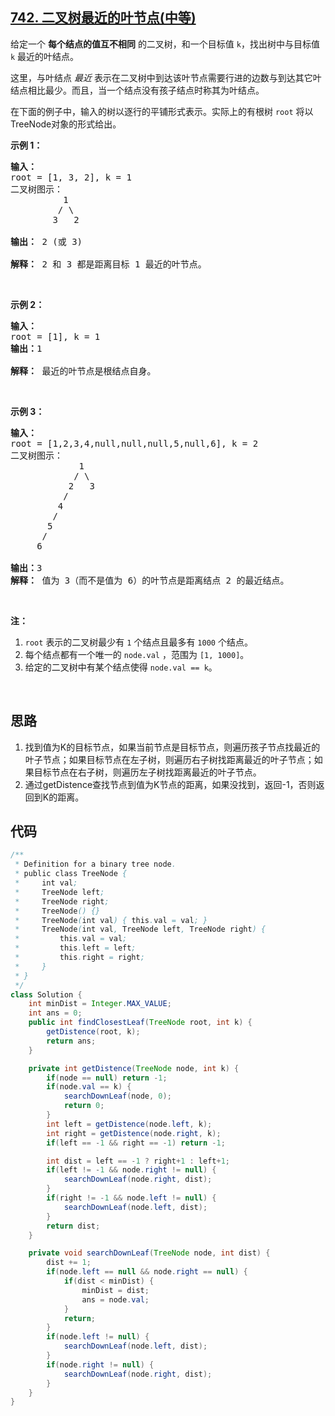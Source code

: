 ## [742. 二叉树最近的叶节点(中等)](https://leetcode-cn.com/problems/closest-leaf-in-a-binary-tree/)
<div class="notranslate"><p>给定一个 <strong>每个结点的值互不相同</strong>&nbsp;的二叉树，和一个目标值 <code>k</code>，找出树中与目标值 <code>k</code> 最近的叶结点。&nbsp;</p>

<p>这里，与叶结点 <em>最近 </em>表示在二叉树中到达该叶节点需要行进的边数与到达其它叶结点相比最少。而且，当一个结点没有孩子结点时称其为叶结点。</p>

<p>在下面的例子中，输入的树以逐行的平铺形式表示。实际上的有根树 <code>root</code> 将以TreeNode对象的形式给出。</p>

<p><strong>示例 1：</strong></p>

<pre><strong>输入：</strong>
root = [1, 3, 2], k = 1
二叉树图示：
          1
         / \
        3   2

<strong>输出：</strong> 2 (或 3)

<strong>解释：</strong> 2 和 3 都是距离目标 1 最近的叶节点。
</pre>

<p>&nbsp;</p>

<p><strong>示例 2：</strong></p>

<pre><strong>输入：</strong>
root = [1], k = 1
<strong>输出：</strong>1

<strong>解释：</strong> 最近的叶节点是根结点自身。
</pre>

<p>&nbsp;</p>

<p><strong>示例 3：</strong></p>

<pre><strong>输入：</strong>
root = [1,2,3,4,null,null,null,5,null,6], k = 2
二叉树图示：
             1
            / \
           2   3
          /
         4
        /
       5
      /
     6

<strong>输出：</strong>3
<strong>解释：</strong> 值为 3（而不是值为 6）的叶节点是距离结点 2 的最近结点。
</pre>

<p>&nbsp;</p>

<p><strong>注：</strong></p>

<ol>
	<li><code>root</code>&nbsp;表示的二叉树最少有&nbsp;<code>1</code> 个结点且最多有&nbsp;<code>1000</code> 个结点。</li>
	<li>每个结点都有一个唯一的&nbsp;<code>node.val</code>&nbsp;，范围为&nbsp;<code>[1, 1000]</code>。</li>
	<li>给定的二叉树中有某个结点使得&nbsp;<code>node.val == k</code>。</li>
</ol>

<p>&nbsp;</p>
</div>

## 思路
1. 找到值为K的目标节点，如果当前节点是目标节点，则遍历孩子节点找最近的叶子节点；如果目标节点在左子树，则遍历右子树找距离最近的叶子节点；如果目标节点在右子树，则遍历左子树找距离最近的叶子节点。
2. 通过getDistence查找节点到值为K节点的距离，如果没找到，返回-1，否则返回到K的距离。


## 代码
```java
/**
 * Definition for a binary tree node.
 * public class TreeNode {
 *     int val;
 *     TreeNode left;
 *     TreeNode right;
 *     TreeNode() {}
 *     TreeNode(int val) { this.val = val; }
 *     TreeNode(int val, TreeNode left, TreeNode right) {
 *         this.val = val;
 *         this.left = left;
 *         this.right = right;
 *     }
 * }
 */
class Solution {
    int minDist = Integer.MAX_VALUE;
    int ans = 0;
    public int findClosestLeaf(TreeNode root, int k) {
        getDistence(root, k);
        return ans;
    }

    private int getDistence(TreeNode node, int k) {
        if(node == null) return -1;
        if(node.val == k) {
            searchDownLeaf(node, 0);
            return 0;
        }
        int left = getDistence(node.left, k);
        int right = getDistence(node.right, k);
        if(left == -1 && right == -1) return -1;

        int dist = left == -1 ? right+1 : left+1;
        if(left != -1 && node.right != null) {
            searchDownLeaf(node.right, dist);
        }
        if(right != -1 && node.left != null) {
            searchDownLeaf(node.left, dist);
        }
        return dist;
    }

    private void searchDownLeaf(TreeNode node, int dist) {
        dist += 1;
        if(node.left == null && node.right == null) {
            if(dist < minDist) {
                minDist = dist;
                ans = node.val;
            }
            return;
        }
        if(node.left != null) {
            searchDownLeaf(node.left, dist);
        }
        if(node.right != null) {
            searchDownLeaf(node.right, dist);
        }
    }
}
```
